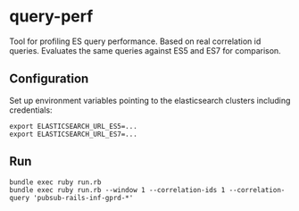 # query-perf

Tool for profiling ES query performance. Based on real correlation id queries. Evaluates the same queries against ES5 and ES7 for comparison.

## Configuration

Set up environment variables pointing to the elasticsearch clusters including credentials:

```
export ELASTICSEARCH_URL_ES5=...
export ELASTICSEARCH_URL_ES7=...
```

## Run

```
bundle exec ruby run.rb
bundle exec ruby run.rb --window 1 --correlation-ids 1 --correlation-query 'pubsub-rails-inf-gprd-*'
```
